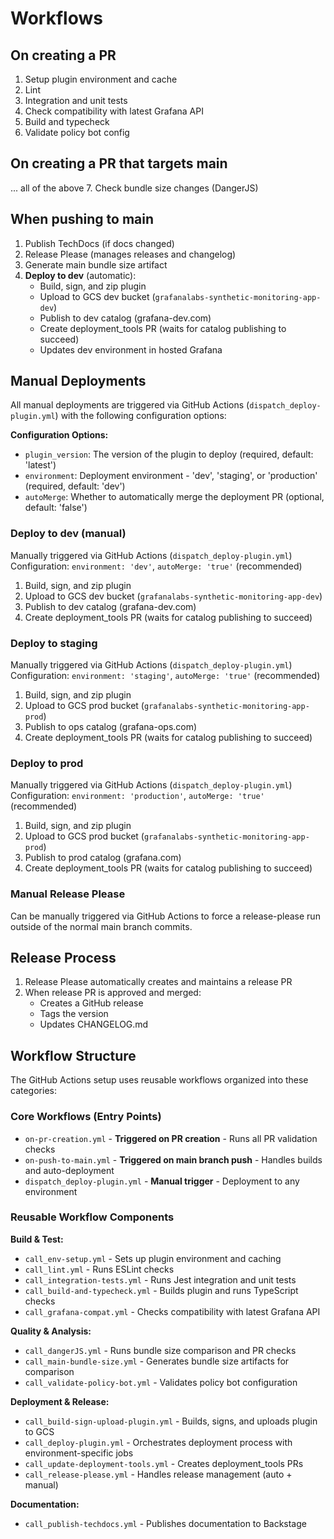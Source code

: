 # Workflows

## On creating a PR

1. Setup plugin environment and cache
2. Lint
3. Integration and unit tests
4. Check compatibility with latest Grafana API
5. Build and typecheck
6. Validate policy bot config

## On creating a PR that targets main

... all of the above 7. Check bundle size changes (DangerJS)

## When pushing to main

1. Publish TechDocs (if docs changed)
2. Release Please (manages releases and changelog)
3. Generate main bundle size artifact
4. **Deploy to dev** (automatic):
   - Build, sign, and zip plugin
   - Upload to GCS dev bucket (`grafanalabs-synthetic-monitoring-app-dev`)
   - Publish to dev catalog (grafana-dev.com)
   - Create deployment_tools PR (waits for catalog publishing to succeed)
   - Updates dev environment in hosted Grafana

## Manual Deployments

All manual deployments are triggered via GitHub Actions (`dispatch_deploy-plugin.yml`) with the following configuration options:

**Configuration Options:**

- `plugin_version`: The version of the plugin to deploy (required, default: 'latest')
- `environment`: Deployment environment - 'dev', 'staging', or 'production' (required, default: 'dev')
- `autoMerge`: Whether to automatically merge the deployment PR (optional, default: 'false')

### Deploy to dev (manual)

Manually triggered via GitHub Actions (`dispatch_deploy-plugin.yml`)
Configuration: `environment: 'dev'`, `autoMerge: 'true'` (recommended)

1. Build, sign, and zip plugin
2. Upload to GCS dev bucket (`grafanalabs-synthetic-monitoring-app-dev`)
3. Publish to dev catalog (grafana-dev.com)
4. Create deployment_tools PR (waits for catalog publishing to succeed)

### Deploy to staging

Manually triggered via GitHub Actions (`dispatch_deploy-plugin.yml`)
Configuration: `environment: 'staging'`, `autoMerge: 'true'` (recommended)

1. Build, sign, and zip plugin
2. Upload to GCS prod bucket (`grafanalabs-synthetic-monitoring-app-prod`)
3. Publish to ops catalog (grafana-ops.com)
4. Create deployment_tools PR (waits for catalog publishing to succeed)

### Deploy to prod

Manually triggered via GitHub Actions (`dispatch_deploy-plugin.yml`)
Configuration: `environment: 'production'`, `autoMerge: 'true'` (recommended)

1. Build, sign, and zip plugin
2. Upload to GCS prod bucket (`grafanalabs-synthetic-monitoring-app-prod`)
3. Publish to prod catalog (grafana.com)
4. Create deployment_tools PR (waits for catalog publishing to succeed)

### Manual Release Please

Can be manually triggered via GitHub Actions to force a release-please run outside of the normal main branch commits.

## Release Process

1. Release Please automatically creates and maintains a release PR
2. When release PR is approved and merged:
   - Creates a GitHub release
   - Tags the version
   - Updates CHANGELOG.md

## Workflow Structure

The GitHub Actions setup uses reusable workflows organized into these categories:

### Core Workflows (Entry Points)

- `on-pr-creation.yml` - **Triggered on PR creation** - Runs all PR validation checks
- `on-push-to-main.yml` - **Triggered on main branch push** - Handles builds and auto-deployment
- `dispatch_deploy-plugin.yml` - **Manual trigger** - Deployment to any environment

### Reusable Workflow Components

**Build & Test:**

- `call_env-setup.yml` - Sets up plugin environment and caching
- `call_lint.yml` - Runs ESLint checks
- `call_integration-tests.yml` - Runs Jest integration and unit tests
- `call_build-and-typecheck.yml` - Builds plugin and runs TypeScript checks
- `call_grafana-compat.yml` - Checks compatibility with latest Grafana API

**Quality & Analysis:**

- `call_dangerJS.yml` - Runs bundle size comparison and PR checks
- `call_main-bundle-size.yml` - Generates bundle size artifacts for comparison
- `call_validate-policy-bot.yml` - Validates policy bot configuration

**Deployment & Release:**

- `call_build-sign-upload-plugin.yml` - Builds, signs, and uploads plugin to GCS
- `call_deploy-plugin.yml` - Orchestrates deployment process with environment-specific jobs
- `call_update-deployment-tools.yml` - Creates deployment_tools PRs
- `call_release-please.yml` - Handles release management (auto + manual)

**Documentation:**

- `call_publish-techdocs.yml` - Publishes documentation to Backstage
